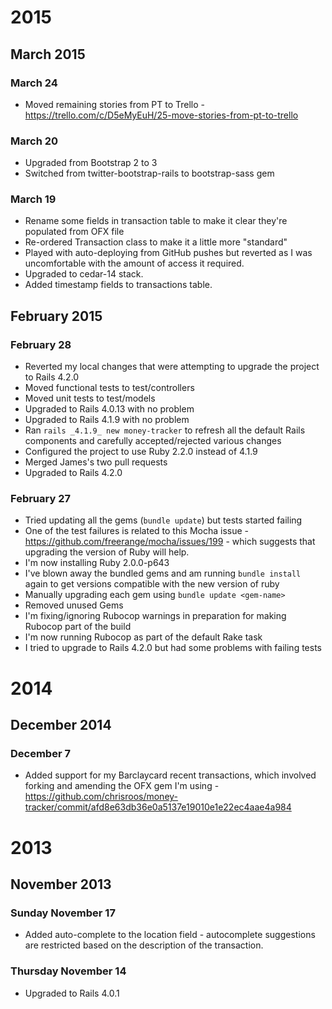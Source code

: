 # 2015

##	March 2015

### March 24

* Moved remaining stories from PT to Trello - https://trello.com/c/D5eMyEuH/25-move-stories-from-pt-to-trello

### March 20

* Upgraded from Bootstrap 2 to 3
* Switched from twitter-bootstrap-rails to bootstrap-sass gem

### March 19

* Rename some fields in transaction table to make it clear they're populated from OFX file
* Re-ordered Transaction class to make it a little more "standard"
* Played with auto-deploying from GitHub pushes but reverted as I was uncomfortable with the amount of access it required.
* Upgraded to cedar-14 stack.
* Added timestamp fields to transactions table.

## February 2015

### February 28

* Reverted my local changes that were attempting to upgrade the project to Rails 4.2.0
* Moved functional tests to test/controllers
* Moved unit tests to test/models
* Upgraded to Rails 4.0.13 with no problem
* Upgraded to Rails 4.1.9 with no problem
* Ran `rails _4.1.9_ new money-tracker` to refresh all the default Rails components and carefully accepted/rejected various changes
* Configured the project to use Ruby 2.2.0 instead of 4.1.9
* Merged James's two pull requests
* Upgraded to Rails 4.2.0

### February 27

* Tried updating all the gems (`bundle update`) but tests started failing
* One of the test failures is related to this Mocha issue - https://github.com/freerange/mocha/issues/199 - which suggests that upgrading the version of Ruby will help.
* I'm now installing Ruby 2.0.0-p643
* I've blown away the bundled gems and am running `bundle install` again to get versions compatible with the new version of ruby
* Manually upgrading each gem using `bundle update <gem-name>`
* Removed unused Gems
* I'm fixing/ignoring Rubocop warnings in preparation for making Rubocop part of the build
* I'm now running Rubocop as part of the default Rake task
* I tried to upgrade to Rails 4.2.0 but had some problems with failing tests

# 2014

## December 2014

### December 7

* Added support for my Barclaycard recent transactions, which involved forking and amending the OFX gem I'm using - https://github.com/chrisroos/money-tracker/commit/afd8e63db36e0a5137e19010e1e22ec4aae4a984

# 2013

## November 2013

### Sunday November 17

* Added auto-complete to the location field - autocomplete suggestions are restricted based on the description of the transaction.

### Thursday November 14

* Upgraded to Rails 4.0.1
